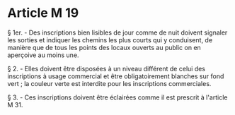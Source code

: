 # Article M 19

§ 1er. - Des inscriptions bien lisibles de jour comme de nuit doivent signaler les sorties et indiquer les chemins les plus courts qui y conduisent, de manière que de tous les points des locaux ouverts au public on en aperçoive au moins une.

§ 2. - Elles doivent être disposées à un niveau différent de celui des inscriptions à usage commercial et être obligatoirement blanches sur fond vert ; la couleur verte est interdite pour les inscriptions commerciales.

§ 3. - Ces inscriptions doivent être éclairées comme il est prescrit à l'article M 31.
